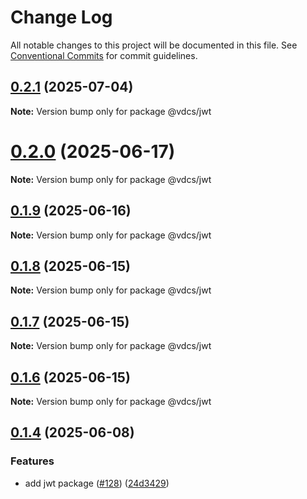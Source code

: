 # Change Log

All notable changes to this project will be documented in this file.
See [Conventional Commits](https://conventionalcommits.org) for commit guidelines.

## [0.2.1](https://github.com/hopae-official/Verifiable-Digital-Credentials/compare/v0.2.0...v0.2.1) (2025-07-04)

**Note:** Version bump only for package @vdcs/jwt





# [0.2.0](https://github.com/hopae-official/Verifiable-Digital-Credentials/compare/v0.1.9...v0.2.0) (2025-06-17)

**Note:** Version bump only for package @vdcs/jwt





## [0.1.9](https://github.com/hopae-official/Verifiable-Digital-Credentials/compare/v0.1.8...v0.1.9) (2025-06-16)

**Note:** Version bump only for package @vdcs/jwt





## [0.1.8](https://github.com/hopae-official/Verifiable-Digital-Credentials/compare/v0.1.7...v0.1.8) (2025-06-15)

**Note:** Version bump only for package @vdcs/jwt





## [0.1.7](https://github.com/hopae-official/Verifiable-Digital-Credentials/compare/v0.1.6...v0.1.7) (2025-06-15)

**Note:** Version bump only for package @vdcs/jwt





## [0.1.6](https://github.com/hopae-official/Verifiable-Digital-Credentials/compare/v0.1.5...v0.1.6) (2025-06-15)

**Note:** Version bump only for package @vdcs/jwt





## [0.1.4](https://github.com/hopae-official/Verifiable-Digital-Credentials/compare/v0.1.2...v0.1.4) (2025-06-08)


### Features

* add jwt package ([#128](https://github.com/hopae-official/Verifiable-Digital-Credentials/issues/128)) ([24d3429](https://github.com/hopae-official/Verifiable-Digital-Credentials/commit/24d34295ab71243a1356a9bfc0fcd84febd299cb))
